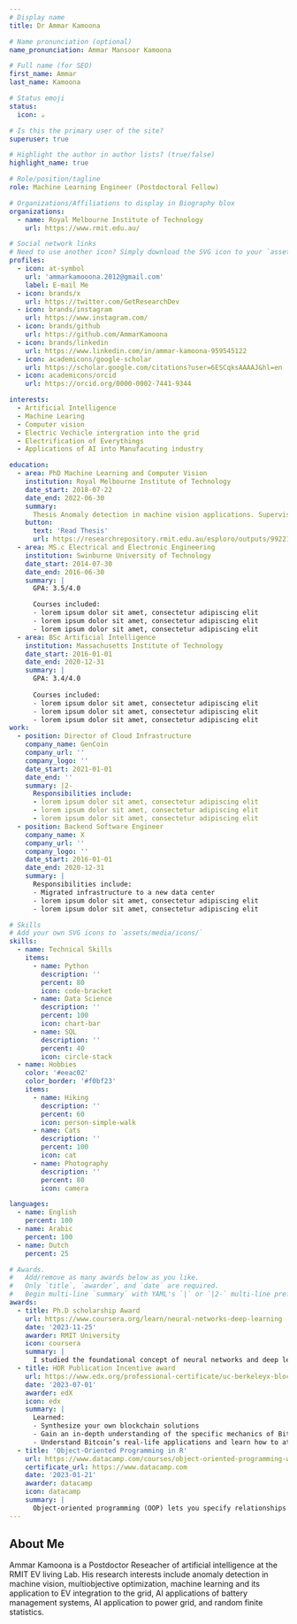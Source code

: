```yaml
---
# Display name
title: Dr Ammar Kamoona

# Name pronunciation (optional)
name_pronunciation: Ammar Mansoor Kamoona

# Full name (for SEO)
first_name: Ammar
last_name: Kamoona

# Status emoji
status:
  icon: ☕️

# Is this the primary user of the site?
superuser: true

# Highlight the author in author lists? (true/false)
highlight_name: true

# Role/position/tagline
role: Machine Learning Engineer (Postdoctoral Fellow)

# Organizations/Affiliations to display in Biography blox
organizations:
  - name: Royal Melbourne Institute of Technology
    url: https://www.rmit.edu.au/

# Social network links
# Need to use another icon? Simply download the SVG icon to your `assets/media/icons/` folder.
profiles:
  - icon: at-symbol
    url: 'ammarkamooona.2012@gmail.com'
    label: E-mail Me
  - icon: brands/x
    url: https://twitter.com/GetResearchDev
  - icon: brands/instagram
    url: https://www.instagram.com/
  - icon: brands/github
    url: https://github.com/AmmarKamoona
  - icon: brands/linkedin
    url: https://www.linkedin.com/in/ammar-kamoona-959545122
  - icon: academicons/google-scholar
    url: https://scholar.google.com/citations?user=6ESCqksAAAAJ&hl=en
  - icon: academicons/orcid
    url: https://orcid.org/0000-0002-7441-9344

interests:
  - Artificial Intelligence
  - Machine Learing
  - Computer vision
  - Electric Vechicle intergration into the grid
  - Electrification of Everythings 
  - Applications of AI into Manufacuting industry

education:
  - area: PhD Machine Learning and Computer Vision
    institution: Royal Melbourne Institute of Technology
    date_start: 2018-07-22
    date_end: 2022-06-30
    summary: 
      Thesis Anomaly detection in machine vision applications. Supervised by [Prof Reza Hosenizhad](https://www.rmit.edu.au/contact/staff-contacts/academic-staff/h/hoseinnezhad-professor-reza). Presented papers at 2 IEEE conferences with the contributions being published in 2 Q1 journals.
    button:
      text: 'Read Thesis'
      url: https://researchrepository.rmit.edu.au/esploro/outputs/9922125956901341'
  - area: MS.c Electrical and Electronic Engineering
    institution: Swinburne University of Technology
    date_start: 2014-07-30
    date_end: 2016-06-30
    summary: |
      GPA: 3.5/4.0

      Courses included:
      - lorem ipsum dolor sit amet, consectetur adipiscing elit
      - lorem ipsum dolor sit amet, consectetur adipiscing elit
      - lorem ipsum dolor sit amet, consectetur adipiscing elit
  - area: BSc Artificial Intelligence
    institution: Massachusetts Institute of Technology
    date_start: 2016-01-01
    date_end: 2020-12-31
    summary: |
      GPA: 3.4/4.0
      
      Courses included:
      - lorem ipsum dolor sit amet, consectetur adipiscing elit
      - lorem ipsum dolor sit amet, consectetur adipiscing elit
      - lorem ipsum dolor sit amet, consectetur adipiscing elit
work:
  - position: Director of Cloud Infrastructure
    company_name: GenCoin
    company_url: ''
    company_logo: ''
    date_start: 2021-01-01
    date_end: ''
    summary: |2-
      Responsibilities include:
      - lorem ipsum dolor sit amet, consectetur adipiscing elit
      - lorem ipsum dolor sit amet, consectetur adipiscing elit
      - lorem ipsum dolor sit amet, consectetur adipiscing elit
  - position: Backend Software Engineer
    company_name: X
    company_url: ''
    company_logo: ''
    date_start: 2016-01-01
    date_end: 2020-12-31
    summary: |
      Responsibilities include:
      - Migrated infrastructure to a new data center
      - lorem ipsum dolor sit amet, consectetur adipiscing elit
      - lorem ipsum dolor sit amet, consectetur adipiscing elit

# Skills
# Add your own SVG icons to `assets/media/icons/`
skills:
  - name: Technical Skills
    items:
      - name: Python
        description: ''
        percent: 80
        icon: code-bracket
      - name: Data Science
        description: ''
        percent: 100
        icon: chart-bar
      - name: SQL
        description: ''
        percent: 40
        icon: circle-stack
  - name: Hobbies
    color: '#eeac02'
    color_border: '#f0bf23'
    items:
      - name: Hiking
        description: ''
        percent: 60
        icon: person-simple-walk
      - name: Cats
        description: ''
        percent: 100
        icon: cat
      - name: Photography
        description: ''
        percent: 80
        icon: camera

languages:
  - name: English
    percent: 100
  - name: Arabic
    percent: 100
  - name: Dutch
    percent: 25

# Awards.
#   Add/remove as many awards below as you like.
#   Only `title`, `awarder`, and `date` are required.
#   Begin multi-line `summary` with YAML's `|` or `|2-` multi-line prefix and indent 2 spaces below.
awards:
  - title: Ph.D scholarship Award
    url: https://www.coursera.org/learn/neural-networks-deep-learning
    date: '2023-11-25'
    awarder: RMIT University
    icon: coursera
    summary: |
      I studied the foundational concept of neural networks and deep learning. By the end, I was familiar with the significant technological trends driving the rise of deep learning; build, train, and apply fully connected deep neural networks; implement efficient (vectorized) neural networks; identify key parameters in a neural network’s architecture; and apply deep learning to your own applications.
  - title: HDR Publication Incentive award
    url: https://www.edx.org/professional-certificate/uc-berkeleyx-blockchain-fundamentals
    date: '2023-07-01'
    awarder: edX
    icon: edx
    summary: |
      Learned:
      - Synthesize your own blockchain solutions
      - Gain an in-depth understanding of the specific mechanics of Bitcoin
      - Understand Bitcoin’s real-life applications and learn how to attack and destroy Bitcoin, Ethereum, smart contracts and Dapps, and alternatives to Bitcoin’s Proof-of-Work consensus algorithm
  - title: 'Object-Oriented Programming in R'
    url: https://www.datacamp.com/courses/object-oriented-programming-with-s3-and-r6-in-r
    certificate_url: https://www.datacamp.com
    date: '2023-01-21'
    awarder: datacamp
    icon: datacamp
    summary: |
      Object-oriented programming (OOP) lets you specify relationships between functions and the objects that they can act on, helping you manage complexity in your code. This is an intermediate level course, providing an introduction to OOP, using the S3 and R6 systems. S3 is a great day-to-day R programming tool that simplifies some of the functions that you write. R6 is especially useful for industry-specific analyses, working with web APIs, and building GUIs.
---
```


## About Me

Ammar Kamoona is a Postdoctor Reseacher of artificial intelligence at the RMIT EV living Lab. His research interests include anomaly detection in machine vision, multiobjective optimization, machine learning and its application to EV integration to the grid, AI applications of battery management systems, AI application to power grid, and random finite statistics.